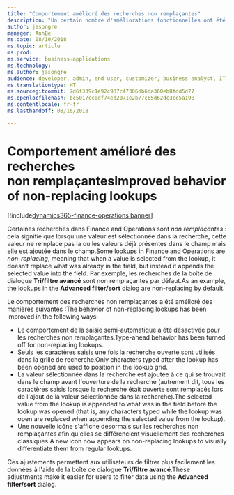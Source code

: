 ```yaml
---
title: "Comportement amélioré des recherches non remplaçantes"
description: "Un certain nombre d'améliorations fonctionnelles ont été apportées aux recherches non remplaçantes dans Finance and Operations."
author: jasongre
manager: AnnBe
ms.date: 08/10/2018
ms.topic: article
ms.prod: 
ms.service: business-applications
ms.technology: 
ms.author: jasongre
audience: developer, admin, end user, customizer, business analyst, IT pro
ms.translationtype: HT
ms.sourcegitcommit: 7d6f339c1e92c937c47306db6da360eb8fdd5d77
ms.openlocfilehash: bc5017cc0df74ed2071e2b77c65d62dc3cc5a198
ms.contentlocale: fr-fr
ms.lasthandoff: 08/16/2018

---
```


# <a name="improved-behavior-of-non-replacing-lookups"></a><span data-ttu-id="728b6-103">Comportement amélioré des recherches non remplaçantes</span><span class="sxs-lookup"><span data-stu-id="728b6-103">Improved behavior of non-replacing lookups</span></span>

[!include[dynamics365-finance-operations banner](../includes/dynamics365-finance-operations.md)]

<span data-ttu-id="728b6-104">Certaines recherches dans Finance and Operations sont *non remplaçantes* : cela signifie que lorsqu'une valeur est sélectionnée dans la recherche, cette valeur ne remplace pas la ou les valeurs déjà présentes dans le champ mais elle est ajoutée dans le champ.</span><span class="sxs-lookup"><span data-stu-id="728b6-104">Some lookups in Finance and Operations are *non-replacing*, meaning that when a value is selected from the lookup, it doesn’t replace what was already in the field, but instead it appends the selected value into the field.</span></span> <span data-ttu-id="728b6-105">Par exemple, les recherches de la boîte de dialogue **Tri/filtre avancé** sont non remplaçantes par défaut.</span><span class="sxs-lookup"><span data-stu-id="728b6-105">As an example, the lookups in the **Advanced filter/sort** dialog are non-replacing by default.</span></span>  

<span data-ttu-id="728b6-106">Le comportement des recherches non remplaçantes a été amélioré des manières suivantes :</span><span class="sxs-lookup"><span data-stu-id="728b6-106">The behavior of non-replacing lookups has been improved in the following ways:</span></span> 
- <span data-ttu-id="728b6-107">Le comportement de la saisie semi-automatique a été désactivée pour les recherches non remplaçantes.</span><span class="sxs-lookup"><span data-stu-id="728b6-107">Type-ahead behavior has been turned off for non-replacing lookups.</span></span> 
- <span data-ttu-id="728b6-108">Seuls les caractères saisis une fois la recherche ouverte sont utilisés dans la grille de recherche.</span><span class="sxs-lookup"><span data-stu-id="728b6-108">Only characters typed after the lookup has been opened are used to position in the lookup grid.</span></span>
- <span data-ttu-id="728b6-109">La valeur sélectionnée dans la recherche est ajoutée à ce qui se trouvait dans le champ avant l'ouverture de la recherche (autrement dit, tous les caractères saisis lorsque la recherche était ouverte sont remplacés lors de l'ajout de la valeur sélectionnée dans la recherche).</span><span class="sxs-lookup"><span data-stu-id="728b6-109">The selected value from the lookup is appended to what was in the field before the lookup was opened (that is, any characters typed while the lookup was open are replaced when appending the selected value from the lookup).</span></span>  
- <span data-ttu-id="728b6-110">Une nouvelle icône s'affiche désormais sur les recherches non remplaçantes afin qu'elles se différencient visuellement des recherches classiques.</span><span class="sxs-lookup"><span data-stu-id="728b6-110">A new icon now appears on non-replacing lookups to visually differentiate them from regular lookups.</span></span>

<span data-ttu-id="728b6-111">Ces ajustements permettent aux utilisateurs de filtrer plus facilement les données à l'aide de la boîte de dialogue **Tri/filtre avancé**.</span><span class="sxs-lookup"><span data-stu-id="728b6-111">These adjustments make it easier for users to filter data using the **Advanced filter/sort** dialog.</span></span>

